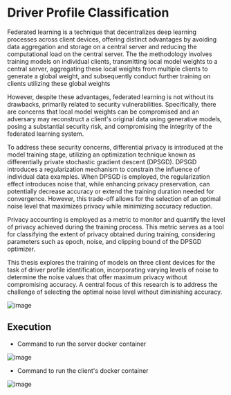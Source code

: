 # Driver Profile Classification 

Federated learning is a technique that decentralizes deep learning processes across
client devices, offering distinct advantages by avoiding data aggregation and storage
on a central server and reducing the computational load on the central server. The
the methodology involves training models on individual clients, transmitting local model
weights to a central server, aggregating these local weights from multiple clients to
generate a global weight, and subsequently conduct further training on clients
utilizing these global weights 

However, despite these advantages, federated learning is not without its drawbacks,
primarily related to security vulnerabilities. Specifically, there are concerns that local
model weights can be compromised and an adversary may reconstruct a client's
original data using generative models, posing a substantial security risk, and
compromising the integrity of the federated learning system.

To address these security concerns, differential privacy is introduced at the model
training stage, utilizing an optimization technique known as differentially private
stochastic gradient descent (DPSGD). DPSGD introduces a regularization mechanism
to constrain the influence of individual data examples. When DPSGD is employed, the
regularization effect introduces noise that, while enhancing privacy preservation, can
potentially decrease accuracy or extend the training duration needed for convergence.
However, this trade-off allows for the selection of an optimal noise level that maximizes
privacy while minimizing accuracy reduction.

Privacy accounting is employed as a metric to monitor and quantify the level of privacy
achieved during the training process. This metric serves as a tool for classifying the
extent of privacy obtained during training, considering parameters such as epoch,
noise, and clipping bound of the DPSGD optimizer.

This thesis explores the training of models on three client devices for the task of driver
profile identification, incorporating varying levels of noise to determine the noise values
that offer maximum privacy without compromising accuracy. A central focus of this
research is to address the challenge of selecting the optimal noise level without
diminishing accuracy.


![image](https://media.github.tik.uni-stuttgart.de/user/3542/files/8cad1fd3-7e32-44d7-b2ad-a0111c112eb5)






## Execution

- Command to run the server docker container
  
![image](https://github.com/karthikziffer/Federated-Learning-Driver-Profile-Identification/assets/24503303/a46100c9-dff0-497e-971e-6a9d5733bacb)

- Command to run the client's docker container

![image](https://github.com/karthikziffer/Federated-Learning-Driver-Profile-Identification/assets/24503303/d594dd93-50ea-494a-b280-44ef94533585)


